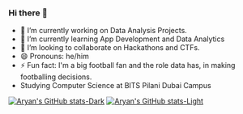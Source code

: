 ### Hi there 👋

- 🔭 I’m currently working on Data Analysis Projects.
- 🌱 I’m currently learning App Development and Data Analytics
- 👯 I’m looking to collaborate on Hackathons and CTFs.
- 😄 Pronouns: he/him
- ⚡ Fun fact: I'm a big football fan and the role data has, in making footballing decisions.
- Studying Computer Science at BITS Pilani Dubai Campus

[![Aryan's GitHub stats-Dark](https://github-readme-stats.vercel.app/api?username=aryansatwani&show_icons=true&theme=dark#gh-dark-mode-only)](https://github.com/anuraghazra/github-readme-stats#gh-dark-mode-only)
[![Aryan's GitHub stats-Light](https://github-readme-stats.vercel.app/api?username=aryansatwani&show_icons=true&theme=default#gh-light-mode-only)](https://github.com/anuraghazra/github-readme-stats#gh-light-mode-only)
